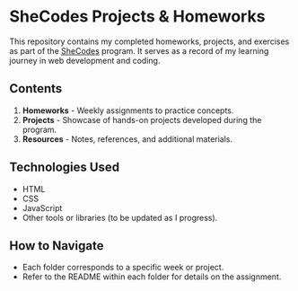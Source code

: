 # SheCodes Projects & Homeworks

This repository contains my completed homeworks, projects, and exercises as part of the [SheCodes](https://www.shecodes.io/) program. It serves as a record of my learning journey in web development and coding.

## Contents

1. **Homeworks** - Weekly assignments to practice concepts.
2. **Projects** - Showcase of hands-on projects developed during the program.
3. **Resources** - Notes, references, and additional materials.

## Technologies Used
- HTML
- CSS
- JavaScript
- Other tools or libraries (to be updated as I progress).

## How to Navigate
- Each folder corresponds to a specific week or project.
- Refer to the README within each folder for details on the assignment.


